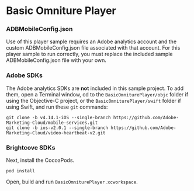 # Basic Omniture Player

### ADBMobileConfig.json

Use of this player sample requires an Adobe analytics account and the custom ADBMobileConfig.json file associated with that account. For this player sample to run correctly, you must replace the included sample ADBMobileConfig.json file with your own.

### Adobe SDKs

The Adobe analytics SDKs are **not** included in this sample project. To add them, open a Terminal window, cd to the `BasicOmniturePlayer/objc` folder if using the Objective-C project, or the `BasicOmniturePlayer/swift` folder if using Swift, and run these `git` commands:

```
git clone -b v4.14.1-iOS --single-branch https://github.com/Adobe-Marketing-Cloud/mobile-services.git
git clone -b ios-v2.0.1 --single-branch https://github.com/Adobe-Marketing-Cloud/video-heartbeat-v2.git
```

### Brightcove SDKs

Next, install the CocoaPods.

```
pod install
```

Open, build and run `BasicOmniturePlayer.xcworkspace`.
